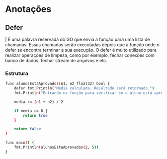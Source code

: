 # Anotações

## Defer

| É uma palavra reservada do GO que envia a função para uma lista de chamadas. Essas chamadas serão executadas depois que a função onde o defer se encontra terminar a sua execução. O defer é muito utilizado para realizar operações de limpeza, como por exemplo, fechar conexões com banco de dados, fechar stream de arquivos e etc.

### Estrutura

```bash
func alunosEstaAprovados(n1, n2 float32) bool {
	defer fmt.Println("Média calculada. Resultado será retornado.")
	fmt.Println("Entrando na função para verificar se o aluno está aprovado.")

	media := (n1 + n2) / 2

	if media >= 6 {
		return true
	}

	return false
}

func main() {
	fmt.Println(alunosEstaAprovados(2, 5))
}
```